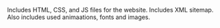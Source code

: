 Includes HTML, CSS, and JS files for the website.
Includes XML sitemap.
Also includes used animaations, fonts and images.
